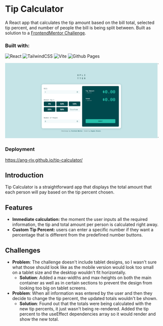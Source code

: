 # Tip Calculator

A React app that calculates the tip amount based on the bill total, selected tip percent, and number of people the bill is being split between. Built as solution to a [FrontendMentor Challenge](https://www.frontendmentor.io/challenges/tip-calculator-app-ugJNGbJUX).

### Built with:

![React](https://img.shields.io/badge/react-%2320232a.svg?style=for-the-badge&logo=react&logoColor=%2361DAFB) ![TailwindCSS](https://img.shields.io/badge/tailwindcss-%2338B2AC.svg?style=for-the-badge&logo=tailwind-css&logoColor=white) ![Vite](https://img.shields.io/badge/vite-%23646CFF.svg?style=for-the-badge&logo=vite&logoColor=white) ![Github Pages](https://img.shields.io/badge/github%20pages-121013?style=for-the-badge&logo=github&logoColor=white)

![Desktop View](./src/assets/desktop-view.png)

### Deployment

https://ang-riv.github.io/tip-calculator/

## Introduction

Tip Calculator is a straightforward app that displays the total amount that each person will pay based on the tip percent chosen.

## Features

- **Immediate calculation:** the moment the user inputs all the required information, the tip and total amount per person is calculated right away.
- **Custom Tip Percent:** users can enter a specific number if they want a percentage that is different from the predefined number buttons.

## Challenges

- **Problem**: The challenge doesn't include tablet designs, so I wasn't sure what those should look like as the mobile version would look too small on a tablet size and the desktop wouldn't fit horizontally.
  - **Solution**: Added a max-widths and max-heights on both the main container as well as in certain sections to prevent the design from looking too big on tablet screens.
- **Problem**: When all information was entered by the user and then they decide to change the tip percent, the updated totals wouldn't be shown.
  - **Solution**: Found out that the totals were being calculated with the new tip percents, it just wasn't being re-rendered. Added the tip percent to the useEffect dependencies array so it would render and show the new total.
